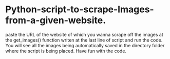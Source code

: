 # Python-script-to-scrape-Images-from-a-given-website.
paste the URL of the website of which you wanna scrape off the images at the get_images() function writen at the last line of script and run the code. You will see all the images being automatically saved in the directory folder where the script is being placed.
Have fun with the code.
